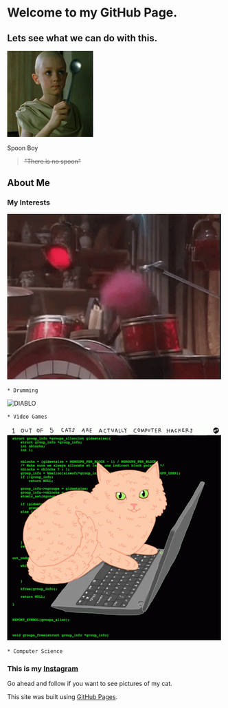 # **Welcome to my GitHub Page.**
## **Lets see what we can do with this.**
![Spoon Boy](/docs/assets/Spoon_boy.png)

Spoon Boy
> ~~"There is no spoon"~~

## About Me
###  **My Interests**

![METAL](/docs/assets/muppet-family-christmas-muppets.gif)
  
    * Drumming 
    
![DIABLO](/docs/assets/diablo-ii-remaster-resurrected.gif)

    * Video Games
    
![HACKER CATS](/docs/assets/cats-computer.gif)

    * Computer Science

### **This is my [Instagram](https://www.instagram.com/accidentalretox/)**
  Go ahead and follow if you want to see pictures of my cat.

This site was built using [GitHub Pages](https://pages.github.com/).
